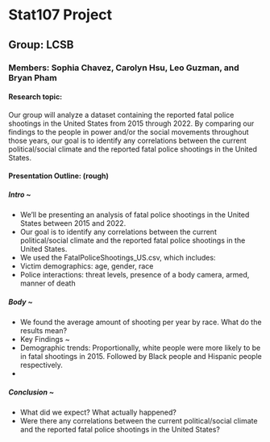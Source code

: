 # Stat107 Project

## Group: LCSB

### Members: Sophia Chavez, Carolyn Hsu, Leo Guzman, and Bryan Pham

#### Research topic:

Our group will analyze a dataset containing the reported fatal police shootings in the United States from 2015 through 2022. By comparing our findings to the people in power and/or the social movements throughout those years, our goal is to identify any correlations between the current political/social climate and the reported fatal police shootings in the United States.

#### Presentation Outline: (rough)

##### Intro \~

-   We’ll be presenting an analysis of fatal police shootings in the United States between 2015 and 2022.
-   Our goal is to identify any correlations between the current political/social climate and the reported fatal police shootings in the United States.
-   We used the FatalPoliceShootings_US.csv, which includes:
-   Victim demographics: age, gender, race
-   Police interactions: threat levels, presence of a body camera, armed, manner of death

##### Body \~

-   We found the average amount of shooting per year by race. What do the results mean?
-   Key Findings ~
-   Demographic trends: Proportionally, white people were more likely to be in fatal shootings in 2015. Followed by Black people and Hispanic people respectively.
-   

##### Conclusion \~

-   What did we expect? What actually happened?
-   Were there any correlations between the current political/social climate and the reported fatal police shootings in the United States?

